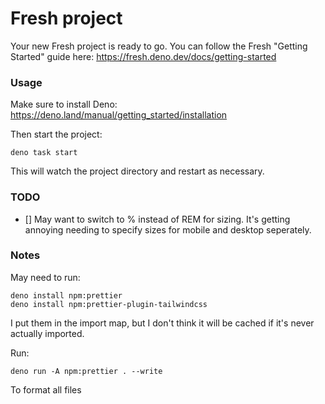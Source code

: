 # Fresh project

Your new Fresh project is ready to go. You can follow the Fresh "Getting
Started" guide here: https://fresh.deno.dev/docs/getting-started

### Usage

Make sure to install Deno: https://deno.land/manual/getting_started/installation

Then start the project:

```
deno task start
```

This will watch the project directory and restart as necessary.

### TODO

- [] May want to switch to % instead of REM for sizing. It's getting annoying needing to specify sizes for mobile and desktop seperately.

### Notes

May need to run:

```
deno install npm:prettier
deno install npm:prettier-plugin-tailwindcss
```

I put them in the import map, but I don't think it will be cached if it's never actually imported.

Run:

```
deno run -A npm:prettier . --write
```

To format all files
